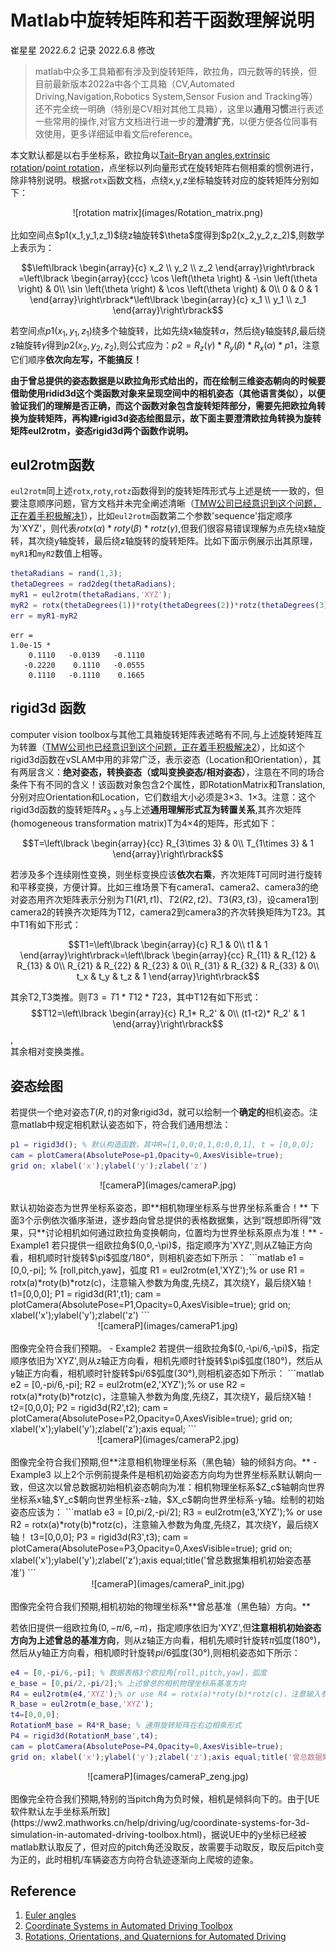# Matlab中旋转矩阵和若干函数理解说明
崔星星 2022.6.2 记录
2022.6.8 修改

>matlab中众多工具箱都有涉及到旋转矩阵，欧拉角，四元数等的转换，但目前最新版本2022a中各个工具箱（CV,Automated Driving,Navigation,Robotics System,Sensor Fusion and Tracking等）还不完全统一明确（特别是CV相对其他工具箱），这里以**通用习惯**进行表述一些常用的操作,对官方文档进行进一步的**澄清扩充**，以便方便各位同事有效使用，更多详细延申看文后reference。

本文默认都是以右手坐标系，欧拉角以[Tait–Bryan angles,extrinsic rotation](https://en.wikipedia.org/wiki/Euler_angles#Conventions_by_extrinsic_rotations)/[point rotation](https://ww2.mathworks.cn/help/driving/ref/quaternion.html?s_tid=doc_ta#mw_9c239f4e-9f4d-4cc5-9f00-ed1f59f90c4f)，点坐标以列向量形式在旋转矩阵右侧相乘的惯例进行，除非特别说明。根据`rotx`函数文档，点绕x,y,z坐标轴旋转对应的旋转矩阵分别如下：<br>
<center>![rotation matrix](images/Rotation_matrix.png)</center><br>
比如空间点$p1(x_1,y_1,z_1)$绕z轴旋转$\theta$度得到$p2(x_2,y_2,z_2)$,则数学上表示为：<br>

$$\left\lbrack \begin{array}{c}
x_2 \\
y_2 \\
z_2 
\end{array}\right\rbrack =\left\lbrack \begin{array}{ccc}
\cos \left(\theta \right) & -\sin \left(\theta \right) & 0\\
\sin \left(\theta \right) & \cos \left(\theta \right) & 0\\
0 & 0 & 1
\end{array}\right\rbrack*\left\lbrack \begin{array}{c}
x_1 \\
y_1 \\
z_1 
\end{array}\right\rbrack$$


若空间点$p1(x_1,y_1,z_1)$绕多个轴旋转，比如先绕x轴旋转$\alpha$，然后绕y轴旋转$\beta$,最后绕z轴旋转$\gamma$得到$p2(x_2,y_2,z_2)$,则公式应为：$p2 = R_z(\gamma)*R_y(\beta)*R_x(\alpha)*p1$，注意它们顺序**依次向左写，不能搞反！**

**由于曾总提供的姿态数据是以欧拉角形式给出的，而在绘制三维姿态朝向的时候要借助使用ridid3d这个类函数对象来呈现空间中的相机姿态（其他语言类似），以便验证我们的理解是否正确，而这个函数对象包含旋转矩阵部分，需要先把欧拉角转换为旋转矩阵，再构建rigid3d姿态绘图显示，故下面主要澄清欧拉角转换为旋转矩阵eul2rotm，姿态rigid3d两个函数作说明。**
## eul2rotm函数
`eul2rotm`同上述`rotx`,`roty`,`rotz`函数得到的旋转矩阵形式与上述是统一一致的，但要注意顺序问题，官方文档并未完全阐述清晰（[TMW公司已经意识到这个问题，正在着手积极解决1](https://ww2.mathworks.cn/matlabcentral/answers/1716235-why-point-correspondence-to-rotation-matrix-calculation-is-not-my-expected#comment_2151905)），比如`eul2rotm`函数第二个参数'sequence'指定顺序为'XYZ'，则代表$rotx(\alpha)*roty(\beta)*rotz(\gamma)$,但我们很容易错误理解为点先绕x轴旋转，其次绕y轴旋转，最后绕z轴旋转的旋转矩阵。比如下面示例展示出其原理，`myR1`和`myR2`数值上相等。
```matlab
thetaRadians = rand(1,3);
thetaDegrees = rad2deg(thetaRadians);
myR1 = eul2rotm(thetaRadians,'XYZ');
myR2 = rotx(thetaDegrees(1))*roty(thetaDegrees(2))*rotz(thetaDegrees(3));
err = myR1-myR2
```
```text
err =
1.0e-15 *
    0.1110   -0.0139   -0.1110
   -0.2220    0.1110   -0.0555
    0.1110   -0.1110    0.1665
```

## rigid3d 函数
computer vision toolbox与其他工具箱旋转矩阵表述略有不同,与上述旋转矩阵互为转置（[TMW公司也已经意识到这个问题，正在着手积极解决2](https://ww2.mathworks.cn/matlabcentral/answers/1720045-how-to-get-the-relative-camera-pose-to-another-camera-pose#answer_964925)），比如这个rigid3d函数在vSLAM中用的非常广泛，表示姿态（Location和Orientation），其有两层含义：**绝对姿态，转换姿态（或叫变换姿态/相对姿态）**，注意在不同的场合条件下有不同的含义！该函数对象包含2个属性，即RotationMatrix和Translation,分别对应Orientation和Location，它们数组大小必须是3×3、1×3。注意：这个rigid3d函数的旋转矩阵$R_{3\times 3}$与上述**通用理解形式互为转置关系**,其齐次矩阵(homogeneous transformation matrix)T为4×4的矩阵，形式如下：<br>

$$T=\left\lbrack \begin{array}{cc}
R_{3\times 3}  & 0\\
T_{1\times 3}  & 1
\end{array}\right\rbrack$$


若涉及多个连续刚性变换，则坐标变换应该**依次右乘**，齐次矩阵T可同时进行旋转和平移变换，方便计算。比如三维场景下有camera1、camera2、camera3的绝对姿态用齐次矩阵表示分别为$T1(R1,t1)、T2(R2,t2)、T3(R3,t3)$，设camera1到camera2的转换齐次矩阵为T12，camera2到camera3的齐次转换矩阵为T23。其中T1有如下形式：<br>

$$T1=\left\lbrack \begin{array}{c}
R_1 & 0\\
t1  & 1
\end{array}\right\rbrack=\left\lbrack \begin{array}{cc} 
R_{11}  & R_{12}  & R_{13} & 0\\
R_{21}  & R_{22}  & R_{23} & 0\\
R_{31}  & R_{32}  & R_{33} & 0\\
t_x  & t_y  & t_z  & 1
\end{array}\right\rbrack$$


其余T2,T3类推。则$T3=T1*T12*T23$，其中T12有如下形式：<br>
$$T12=\left\lbrack \begin{array}{c}
R_1* R_2' & 0\\
(t1-t2)* R_2'  & 1
\end{array}\right\rbrack$$,<br>
其余相对变换类推。

## 姿态绘图
若提供一个绝对姿态$T(R,t)$的对象rigid3d，就可以绘制一个**确定的**相机姿态。注意matlab中规定相机默认姿态如下，符合我们通用想法：<br>

```matlab
p1 = rigid3d(); % 默认构造函数，其中R=[1,0,0;0,1,0;0,0,1], t = [0,0,0];
cam = plotCamera(AbsolutePose=p1,Opacity=0,AxesVisible=true);
grid on; xlabel('x');ylabel('y');zlabel('z')
```
<center>![cameraP](images/cameraP.jpg)</center><br>
默认初始姿态为世界坐标系姿态，即**相机物理坐标系与世界坐标系重合！**
下面3个示例依次循序渐进，逐步趋向曾总提供的表格数据集，达到“既想即所得”效果，只**讨论相机如何通过欧拉角变换朝向，位置均为世界坐标系原点为准！**
- Example1
若只提供一组欧拉角$(0,0,-\pi)$，指定顺序为'XYZ',则从Z轴正方向看，相机顺时针旋转$\pi$弧度/180°，则相机姿态如下所示：
```matlab
e1 = [0,0,-pi]; % [roll,pitch,yaw]，弧度
R1 = eul2rotm(e1,'XYZ');% or use R1 = rotx(a)*roty(b)*rotz(c)，注意输入参数为角度,先绕Z，其次绕Y，最后绕X轴！
t1=[0,0,0];
P1 = rigid3d(R1',t1);
cam = plotCamera(AbsolutePose=P1,Opacity=0,AxesVisible=true);
grid on; xlabel('x');ylabel('y');zlabel('z')
```
<center>![cameraP](images/cameraP1.jpg)</center><br>
图像完全符合我们预期。
- Example2
若提供一组欧拉角$(0,-\pi/6,-\pi)$，指定顺序依旧为'XYZ',则从z轴正方向看，相机先顺时针旋转$\pi$弧度(180°)，然后从y轴正方向看，相机顺时针旋转$pi/6$弧度(30°),则相机姿态如下所示：
```matlab
e2 = [0,-pi/6,-pi];
R2 = eul2rotm(e2,'XYZ');% or use R2 = rotx(a)*roty(b)*rotz(c)，注意输入参数为角度,先绕Z，其次绕Y，最后绕X轴！
t2=[0,0,0];
P2 = rigid3d(R2',t2);
cam = plotCamera(AbsolutePose=P2,Opacity=0,AxesVisible=true);
grid on; xlabel('x');ylabel('y');zlabel('z');axis equal;
```
<center>![cameraP](images/cameraP2.jpg)</center><br>
图像完全符合我们预期,但**注意相机物理坐标系（黑色轴）轴的倾斜方向。**
- Example3
以上2个示例前提条件是相机初始姿态方向均为世界坐标系默认朝向一致，但这次以曾总数据初始相机姿态朝向为准：相机物理坐标系$Z_c$轴朝向世界坐标系x轴,$Y_c$朝向世界坐标系-z轴，$X_c$朝向世界坐标系-y轴。绘制的初始姿态应该为：
```matlab
e3 = [0,pi/2,-pi/2];
R3 = eul2rotm(e3,'XYZ');% or use R2 = rotx(a)*roty(b)*rotz(c)，注意输入参数为角度,先绕Z，其次绕Y，最后绕X轴！
t3=[0,0,0];
P3 = rigid3d(R3',t3);
cam = plotCamera(AbsolutePose=P3,Opacity=0,AxesVisible=true);
grid on; xlabel('x');ylabel('y');zlabel('z');axis equal;title('曾总数据集相机初始姿态基准')
```
<center>![cameraP](images/cameraP_init.jpg)</center><br>
图像完全符合我们预期,相机初始的物理坐标系**曾总基准（黑色轴）方向。**

若依旧提供一组欧拉角$(0,-\pi/6,-\pi)$，指定顺序依旧为'XYZ',但**注意相机初始姿态方向为上述曾总的基准方向**，则从z轴正方向看，相机先顺时针旋转$\pi$弧度(180°)，然后从y轴正方向看，相机顺时针旋转$pi/6$弧度(30°),则相机姿态如下所示：
```matlab
e4 = [0,-pi/6,-pi]; % 数据表格3个欧拉角[roll,pitch,yaw]，弧度
e_base = [0,pi/2,-pi/2];% 上述曾总的相机物理坐标系基准方向
R4 = eul2rotm(e4,'XYZ');% or use R4 = rotx(a)*roty(b)*rotz(c)，注意输入参数为角度,先绕Z，其次绕Y，最后绕X轴！
R_base = eul2rotm(e_base,'XYZ');
t4=[0,0,0];
RotationM_base = R4*R_base; % 通用旋转矩阵在右边相乘形式
P4 = rigid3d(RotationM_base',t4);
cam = plotCamera(AbsolutePose=P4,Opacity=0,AxesVisible=true);
grid on; xlabel('x');ylabel('y');zlabel('z');axis equal;title('曾总数据集相机姿态绘图')
```
<center>![cameraP](images/cameraP_zeng.jpg)</center><br>
图像完全符合我们预期,特别的当pitch角为负时候，相机是倾斜向下的。由于[UE软件默认左手坐标系所致](https://ww2.mathworks.cn/help/driving/ug/coordinate-systems-for-3d-simulation-in-automated-driving-toolbox.html)，据说UE中的y坐标已经被matlab默认取反了，但对应的pitch角还没取反，故需要手动取反，取反后pitch变为正的，此时相机/车辆姿态方向符合轨迹逐渐向上爬坡的迹象。

## Reference
1. [Euler angles](https://en.wikipedia.org/wiki/Euler_angles#Conventions_by_extrinsic_rotation)
1. [Coordinate Systems in Automated Driving Toolbox](https://ww2.mathworks.cn/help/driving/ug/coordinate-systems.html)
1. [Rotations, Orientations, and Quaternions for Automated Driving](https://ww2.mathworks.cn/help/driving/ug/rotations-using-quaternions-in-automated-driving.html)




